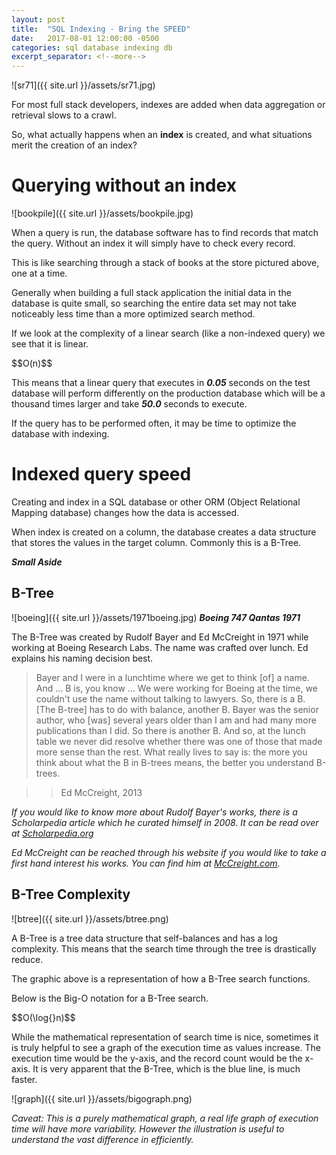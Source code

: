 ```yaml
---
layout: post
title:  "SQL Indexing - Bring the SPEED"
date:   2017-08-01 12:00:00 -0500
categories: sql database indexing db
excerpt_separator: <!--more-->
---
```


![sr71]({{ site.url }}/assets/sr71.jpg)

For most full stack developers, indexes are added when data aggregation or retrieval slows to a crawl.  

So, what actually happens when an **index** is created, and what situations merit the creation of an index?

<!--more-->

# Querying without an index

![bookpile]({{ site.url }}/assets/bookpile.jpg)

When a query is run, the database software has to find records that match the query.  Without an index it will simply have to check every record.  

This is like searching through a stack of books at the store pictured above, one at a time. 

Generally when building a full stack application the initial data in the database is quite small, so searching the entire data set may not take noticeably less time than a more optimized search method. 

If we look at the complexity of a linear search (like a non-indexed query) we see that it is linear. 


<div class="formula">$$O(n)$$</div>


This means that a linear query that executes in ***0.05*** seconds on the test database will perform differently on the production database which will be a thousand times larger and take ***50.0*** seconds to execute.

If the query has to be performed often, it may be time to optimize the database with indexing. 

# Indexed query speed

Creating and index in a SQL database or other ORM (Object Relational Mapping database) changes how the data is accessed.  

When index is created on a column, the database creates a data structure that stores the values in the target column. Commonly this is a B-Tree.  

***Small Aside***

## B-Tree

![boeing]({{ site.url }}/assets/1971boeing.jpg)
***Boeing 747 Qantas 1971***

The B-Tree was created by Rudolf Bayer and Ed McCreight in 1971 while working at Boeing Research Labs. The name was crafted over lunch. Ed explains his naming decision best.

> Bayer and I were in a lunchtime where we get to think [of] a name. And ... B is, you know ... We were working for Boeing at the time, we couldn't use the name without talking to lawyers. So, there is a B. [The B-tree] has to do with balance, another B. Bayer was the senior author, who [was] several years older than I am and had many more publications than I did. So there is another B. And so, at the lunch table we never did resolve whether there was one of those that made more sense than the rest. What really lives to say is: the more you think about what the B in B-trees means, the better you understand B-trees.

>> Ed McCreight, 2013

*If you would like to know more about Rudolf Bayer's works, there is a Scholarpedia article which he curated himself in 2008. It can be read over at [Scholarpedia.org][B-tree]*

*Ed McCreight can be reached through his website if you would like to take a first hand interest his works. You can find him at [McCreight.com][mccreight].*

## B-Tree Complexity

![btree]({{ site.url }}/assets/btree.png)

A B-Tree is a tree data structure that self-balances and has a log complexity. This means that the search time through the tree is drastically reduce. 

The graphic above is a representation of how a B-Tree search functions.

Below is the Big-O notation for a B-Tree search.

<div class="formula">$$O(\log{}n)$$</div>

While the mathematical representation of search time is nice, sometimes it is truly helpful to see a graph of the execution time as values increase.  The execution time would be the y-axis, and the record count would be the x-axis. It is very apparent that the B-Tree, which is the blue line, is much faster. 

![graph]({{ site.url }}/assets/bigograph.png)

_Caveat: This is a purely mathematical graph, a real life graph of execution time will have more variability. However the illustration is useful to understand the vast difference in efficiently._

[B-tree]: http://www.scholarpedia.org/article/B-tree_and_UB-tree
[mccreight]: http://www.mccreight.com/people/ed_mcc/index.htm
